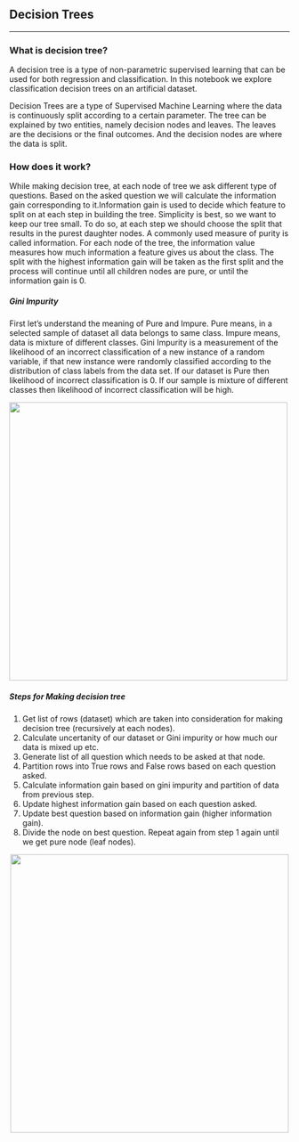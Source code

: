 ## Decision Trees
------------------------
### What is decision tree?   

A decision tree is a type of non-parametric supervised learning that can be used for both regression and classification. In this notebook we explore classification decision trees on an artificial dataset.  

Decision Trees are a type of Supervised Machine Learning where the data is continuously split according to a certain parameter. The tree can be explained by two entities, namely decision nodes and leaves. The leaves are the decisions or the final outcomes. And the decision nodes are where the data is split.  

### How does it work?
While making decision tree, at each node of tree we ask different type of questions. Based on the asked question we will calculate the information gain corresponding to it.Information gain is used to decide which feature to split on at each step in building the tree. Simplicity is best, so we want to keep our tree small. To do so, at each step we should choose the split that results in the purest daughter nodes. A commonly used measure of purity is called information. For each node of the tree, the information value measures how much information a feature gives us about the class. The split with the highest information gain will be taken as the first split and the process will continue until all children nodes are pure, or until the information gain is 0.  

##### Gini Impurity
First let’s understand the meaning of Pure and Impure. Pure means, in a selected sample of dataset all data belongs to same class. Impure means, data is mixture of different classes. Gini Impurity is a measurement of the likelihood of an incorrect classification of a new instance of a random variable, if that new instance were randomly classified according to the distribution of class labels from the data set. If our dataset is Pure then likelihood of incorrect classification is 0. If our sample is mixture of different classes then likelihood of incorrect classification will be high.

<img src="https://lh4.googleusercontent.com/uXug-BxfBY1whm_pRMn-H_v_qW2fdiS3UY-v4SDU2bhjyPo32eBysL_b5Rt1_wFvHIaj8r4RdZJIJHuodG6VP1lLNVd0Zmp4Q6 K7zsVPHRhGYUA787kRymadXxy1t1YV_NeovMs" width="500"/> 

##### Steps for Making decision tree
1. Get list of rows (dataset) which are taken into consideration for making decision tree (recursively at each nodes).
2. Calculate uncertanity of our dataset or Gini impurity or how much our data is mixed up etc.
3. Generate list of all question which needs to be asked at that node.
4. Partition rows into True rows and False rows based on each question asked.
5. Calculate information gain based on gini impurity and partition of data from previous step.
6. Update highest information gain based on each question asked.
7. Update best question based on information gain (higher information gain).
8. Divide the node on best question. Repeat again from step 1 again until we get pure node (leaf nodes).  

<p align="center">
  <img src="https://static.javatpoint.com/tutorial/machine-learning/images/decision-tree-classification-algorithm.png" width="500"/> 
</p>
